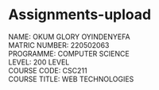 # Assignments-upload
NAME: OKUM GLORY OYINDENYEFA <br>
MATRIC NUMBER: 220502063 <br>
PROGRAMME: COMPUTER SCIENCE <br>
LEVEL: 200 LEVEL <br>
COURSE CODE: CSC211 <br>
COURSE TITLE: WEB TECHNOLOGIES <br>
